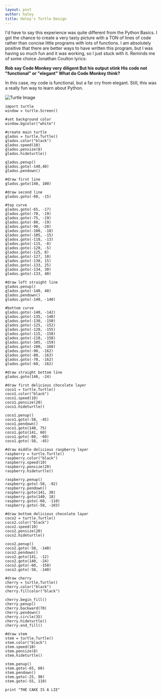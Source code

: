 ```yaml
---
layout: post
author: haley
title: Haley's Turtle Design
---
```


I'd have to say this experience was quite different from the Python Basics. I got the chance to create a very tasty picture with a TON of lines of code rather than concise little programs with lots of functions. I am absolutely positive that there are better ways to have written this program, but I was having so much fun and it was working, so I just stuck with it. Reminds me of some choice Jonathan Coulton lyrics:

**Rob say Code Monkey very diligent
But his output stink
His code not "functional" or "elegant"
What do Code Monkey think?**

In this case, my code is functional, but a far cry from elegant. Still, this was a really fun way to learn about Python.

![Turtle Image](http://i.imgur.com/uhRniWr.png)

```
import turtle
window = turtle.Screen()

#set background color
window.bgcolor("white")

#create main turtle
glados = turtle.Turtle()
glados.color("black")
glados.speed(10)
glados.pensize(8)
glados.hideturtle()

glados.penup()
glados.goto(-140,40)
glados.pendown()

#draw first line
glados.goto(140, 100)

#draw second line
glados.goto(-60, -15)

#top curve
glados.goto(-65, -17)
glados.goto(-70, -19)
glados.goto(-75, -19)
glados.goto(-80, -19)
glados.goto(-90, -20)
glados.goto(-100, -18)
glados.goto(-105, -15)
glados.goto(-110, -13)
glados.goto(-115, -8)
glados.goto(-120, -5)
glados.goto(-125, 0)
glados.goto(-127, 10)
glados.goto(-130, 15)
glados.goto(-133, 25)
glados.goto(-134, 30)
glados.goto(-133, 40)

#draw left straight line
glados.penup()
glados.goto(-140, 40)
glados.pendown()
glados.goto(-140, -140)

#bottom curve
glados.goto(-140, -142)
glados.goto(-135, -148)
glados.goto(-130, -150)
glados.goto(-125, -152)
glados.goto(-120, -155)
glados.goto(-115, -158)
glados.goto(-110, -158)
glados.goto(-105, -159)
glados.goto(-100, -160)
glados.goto(-90, -162)
glados.goto(-80, -163)
glados.goto(-70, -162)
glados.goto(-60, -162)

#draw straight bottom line
glados.goto(146, -24)

#draw first delicious chocolate layer
coco1 = turtle.Turtle()
coco1.color("black")
coco1.speed(10)
coco1.pensize(20)
coco1.hideturtle()

coco1.penup()
coco1.goto(-58, -45)
coco1.pendown()
coco1.goto(140, 75)
coco1.goto(141, 60)
coco1.goto(-60, -60)
coco1.goto(-58, -45)

#draw middle delicious raspberry layer
raspberry = turtle.Turtle()
raspberry.color("black")
raspberry.speed(10)
raspberry.pensize(20)
raspberry.hideturtle()

raspberry.penup()
raspberry.goto(-58, -92)
raspberry.pendown()
raspberry.goto(141, 30)
raspberry.goto(140, 18)
raspberry.goto(-60, -110)
raspberry.goto(-58, -103)

#draw bottom delicious chocolate layer
coco2 = turtle.Turtle()
coco2.color("black")
coco2.speed(10)
coco2.pensize(20)
coco2.hideturtle()

coco2.penup()
coco2.goto(-58, -140)
coco2.pendown()
coco2.goto(141, -12)
coco2.goto(140, -24)
coco2.goto(-60, -150)
coco2.goto(-58, -140)

#draw cherry
cherry = turtle.Turtle()
cherry.color("black")
cherry.fillcolor("black")

cherry.begin_fill()
cherry.penup()
cherry.backward(70)
cherry.pendown()
cherry.circle(35)
cherry.hideturtle()
cherry.end_fill()

#draw stem
stem = turtle.Turtle()
stem.color("black")
stem.speed(10)
stem.pensize(8)
stem.hideturtle()

stem.penup()
stem.goto(-65, 60)
stem.pendown()
stem.goto(-25, 90)
stem.goto(-55, 110)

print "THE CAKE IS A LIE"

```

